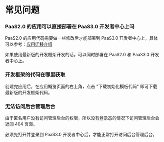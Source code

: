 # 常见问题

### PaaS2.0 的应用可以直接部署在 PaaS3.0 开发者中心上吗

PaaS2.0 的应用代码需要做一些修改后才能部署到 PaaS3.0 开发者中心上，具体可以参考：[应用迁移介绍](../PaaS3.0/topics/paas/legacy_migration.md)

如果使用最新版的开发框架开发的话，可以同时部署在 PaaS2.0 和 PaaS3.0 开发者中心上。


### 开发框架的代码在哪里获取

创建完应用后，在应用概览页面的右上角，点击 "下载初始化模板代码" 即可下载最新版的开发框架代码。


### 无法访问后台管理后台

由于匿名用户没有访问管理后台的权限，所以没有登录态的情况下访问管理后台会返回 404 页面。

必须先打开并登录到 PaaS3.0 开发者中心后，才能正常打开访问后台管理后台。